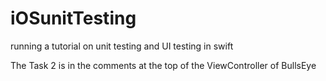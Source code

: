 # iOSunitTesting
running a tutorial on unit testing and UI testing in swift



The Task 2 is in the comments at the top of the ViewController of BullsEye
